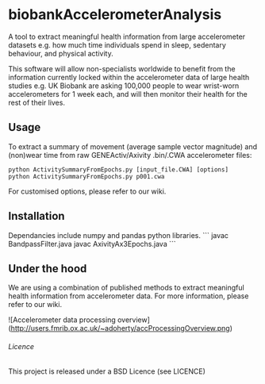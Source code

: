 biobankAccelerometerAnalysis
======================

A tool to extract meaningful health information from large accelerometer 
datasets e.g. how much time individuals spend in sleep, sedentary behaviour,
and physical activity.

This software will allow non-specialists worldwide to benefit from the 
information currently locked within the accelerometer data of large health 
studies e.g. UK Biobank are asking 100,000 people to wear wrist-worn 
accelerometers for 1 week each, and will then monitor their health for the 
rest of their lives.


<h2>Usage</h2>
To extract a summary of movement (average sample vector magnitude) and 
(non)wear time from raw GENEActiv/Axivity .bin/.CWA accelerometer files:

```
python ActivitySummaryFromEpochs.py [input_file.CWA] [options]
python ActivitySummaryFromEpochs.py p001.cwa
```

For customised options, please refer to our wiki.


<h2>Installation</h2>
Dependancies include numpy and pandas python libraries.
```
javac BandpassFilter.java
javac AxivityAx3Epochs.java
```


<h2>Under the hood</h2>
We are using a combination of published methods to extract meaningful health
information from accelerometer data. For more information, please refer to our 
wiki.

![Accelerometer data processing overview]
(http://users.fmrib.ox.ac.uk/~adoherty/accProcessingOverview.png)


<h6>Licence</h6>
This project is released under a BSD Licence (see LICENCE)

